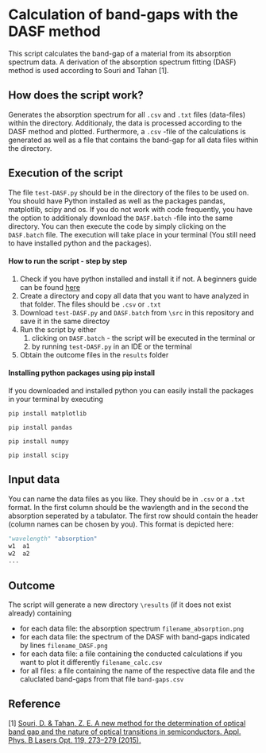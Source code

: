 # Calculation of band-gaps with the DASF method

This script calculates the band-gap of a material from its absorption spectrum data. A derivation of the absorption spectrum fitting (DASF) method is used according to Souri and Tahan [1]. 

## How does the script work?

Generates the absorption spectrum for all `.csv` and `.txt` files (data-files) within the directory. Additionaly, the data is processed according to the DASF method and plotted. Furthermore, a `.csv` -file of the calculations is generated as well as a file that contains the band-gap for all data files within the directory.

## Execution of the script

The file `test-DASF.py` should be in the directory of the files to be used on. You should have Python installed as well as the packages pandas, matplotlib, scipy and os. If you do not work with code frequently, you have the option to additionaly download the `DASF.batch` -file into the same directory. You can then execute the code by simply clicking on the `DASF.batch` file. The execution will take place in your terminal (You still need to have installed python and the packages).

#### How to run the script - step by step

1. Check if you have python installed and install it if not. A beginners guide can be found [here](https://wiki.python.org/moin/BeginnersGuide/Download)
1. Create a directory and copy all data that you want to have analyzed in that folder. The files should be `.csv` or `.txt`
1. Download `test-DASF.py` and `DASF.batch` from `\src` in this repository and save it in the same directoy
1. Run the script by either
  	1. clicking on `DASF.batch` - the script will be executed in the terminal or
  	1. by running `test-DASF.py` in an IDE or the terminal
1. Obtain the outcome files in the `results` folder

#### Installing python packages using pip install

If you downloaded and installed python you can easily install the packages in your terminal by executing
```
pip install matplotlib
```
```
pip install pandas
```
```
pip install numpy
```
```
pip install scipy
```

## Input data

You can name the data files as you like. They should be in `.csv` or a `.txt` format. In the first column should be the wavlength and in the second the absorption seperated by a tabulator. The first row should contain the header (column names can be chosen by you). This format is depicted here:

```python
"wavelength" "absorption"
w1  a1
w2  a2
...
```

## Outcome

The script will generate a new directory `\results` (if it does not exist already) containing
* for each data file: the absorption spectrum `filename_absorption.png`
* for each data file: the spectrum of the DASF with band-gaps indicated by lines `filename_DASF.png`
* for each data file: a file containing the conducted calculations if you want to plot it differently `filename_calc.csv`
* for all files: a file containing the name of the respective data file and the caluclated band-gaps from that file `band-gaps.csv`


## Reference

[1] [Souri, D. & Tahan, Z. E. A new method for the determination of optical band gap and the nature of optical transitions in semiconductors. Appl. Phys. B Lasers Opt. 119, 273–279 (2015).](https://link.springer.com/article/10.1007%2Fs00340-015-6053-9)
